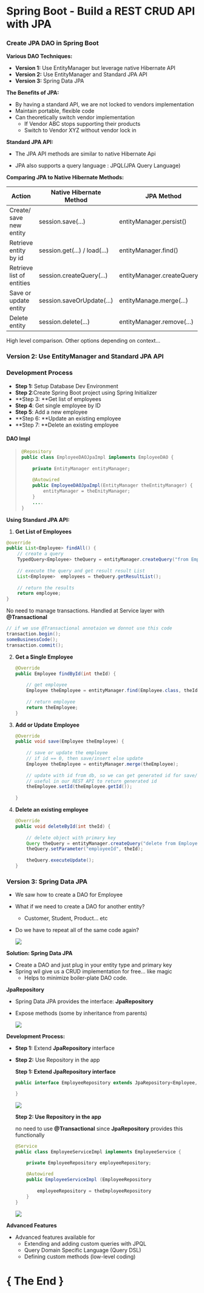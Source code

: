 # Spring Boot - Build a REST CRUD API with JPA





### Create JPA DAO in Spring Boot

**Various DAO Techniques:**

- **Version 1:** Use EntityManager but leverage native Hibernate API
- **Version 2:** Use EntityManager and Standard JPA API
- **Version 3:** Spring Data JPA



**The Benefits of JPA:**

- By having a standard API, we are not locked to vendors implementation
- Maintain portable, flexible code
- Can theoretically switch vendor implementation
  - If Vendor ABC stops supporting their products
  - Switch to Vendor XYZ without vendor lock in



**Standard JPA API:**

- The JPA API methods are similar to native Hibernate Api

- JPA also supports a query language : JPQL(JPA Query Language)

  

**Comparing JPA to Native Hibernate Methods:**

| Action                    | Native Hibernate Method      | JPA Method                     |
| ------------------------- | ---------------------------- | ------------------------------ |
| Create/ save new entity   | session.save(...)            | entityManager.persist()        |
| Retrieve entity by id     | session.get(...) / load(...) | entityManager.find()           |
| Retrieve list of entities | session.createQuery(...)     | entityManager.createQuery(...) |
| Save or update entity     | session.saveOrUpdate(...)    | entityManage.merge(...)        |
| Delete entity             | session.delete(...)          | entityManager.remove(...)      |

High level comparison. Other options depending on context...





### **Version 2:** Use EntityManager and Standard JPA API

### Development Process

- **Step 1:** Setup Database Dev Environment
- **Step 2**:Create Spring Boot project using Spring Initializer
- **Step 3: **Get list of employees
- **Step 4**: Get single employee by ID
- **Step 5**: Add a new employee
- **Step 6: **Update an existing employee
- **Step 7: **Delete an existing employee



#### DAO Impl

> ```java
> @Repository
> public class EmployeeDAOJpaImpl implements EmployeeDAO {
>     
>     private EntityManager entityManager;
>     
>     @Autowired
>     public EmployeeDAOJpaImpl(EntityManager theEntityManager) {
>         entityManager = theEnityManager;
>     }
>     ....
> }
> ```



**Using Standard JPA API:**

1. **Get List of Employees**

```java
@override
public List<Employee> findAll() {
	// create a query
	TypedQuery<Employee> theQuery = entityManager.createQuery("from Employee", Employee.class);
    
    // execute the query and get result result List
    List<Employee>  employees = theQuery.getResultList();
    
    // return the results
    return employee;
}
```

No need to manage transactions. Handled at Service layer with **@Transactional**

```java
// if we use @Transactional annotaion we donnot use this code
transaction.begin();                   
someBusinessCode();                    
transaction.commit(); 
```

2. **Get a Single Employee**

   ```java
   @Override
   public Employee findById(int theId) {
   	
       // get employee
       Employee theEmployee = entityManager.find(Employee.class, theId);
       
       // return employee
       return theEmployee;
   }
   ```

3. **Add or Update Employee**

   ```java
   @Override
   public void save(Employee theEmployee) {
   	
       // save or update the employee
       // if id == 0, then save/insert else update
       Employee theEmployee = entityManager.merge(theEmployee);
       
       // update with id from db, so we can get generated id for save/insert
       // useful in our REST API to return generated id
       theEmployee.setId(theEmployee.getId());
       
   }
   ```

4. **Delete an existing employee**

   ```java
   @Override
   public void deleteById(int theId) {
   	
       // delete object with primary key
       Query theQuery = entityManager.createQuery("delete from Employee where id=:employeeId");
       theQuery.setParameter("employeeId", theId);
       
       theQuery.executeUpdate();
   }
   ```







### **Version 3:** Spring Data JPA

- We saw how to create a DAO for Employee

- What if we need to create a DAO for another entity?

  - Customer, Student, Product... etc

- Do we have to repeat all of the same code again?

  ![](https://githubpictures.000webhostapp.com/pictures/creating-dao.png)



**Solution: Spring Data JPA** 

- Create a DAO and just plug in your entity type and primary key
- Spring wil give us a CRUD implementation for free... like magic
  - Helps to minimize boiler-plate DAO code.



**JpaRepository**

- Spring Data JPA provides the interface: **JpaRepository**

- Expose methods (some by inheritance from parents)

  ![](https://githubpictures.000webhostapp.com/pictures/jpaRepository-methods.png)



**Development Process:**

- **Step 1:** Extend **JpaRepository** interface

- **Step 2:** Use Repository in the app

  

  **Step 1: Extend JpaRepository interface**

  ```java
  public interface EmployeeRepository extends JpaRepository<Employee, Integer> {
  
  }
  ```

  ![](https://githubpictures.000webhostapp.com/pictures/jpa-repo.png)

  

  **Step 2: Use Repository in the app** 

  no need to use **@Transactional** since **JpaRepository** provides this functionally

  ```java
  @Service
  public class EmployeeServiceImpl implements EmployeeService {
  
      private EmployeeRepository employeeRepository;
      
      @Autowired
      public EmployeeServiceImpl (EmployeeRepository 			  											theEmployeeRepository){
          
          employeeRepository = theEmployeeRepository
      }
  }
  ```

  ![](https://githubpictures.000webhostapp.com/pictures/repository-in-serviceImpl.png)





**Advanced Features**

- Advanced features available for 
  - Extending and adding custom queries with JPQL
  - Query Domain Specific Language (Query DSL)
  - Defining custom methods (low-level coding)







# { The End }